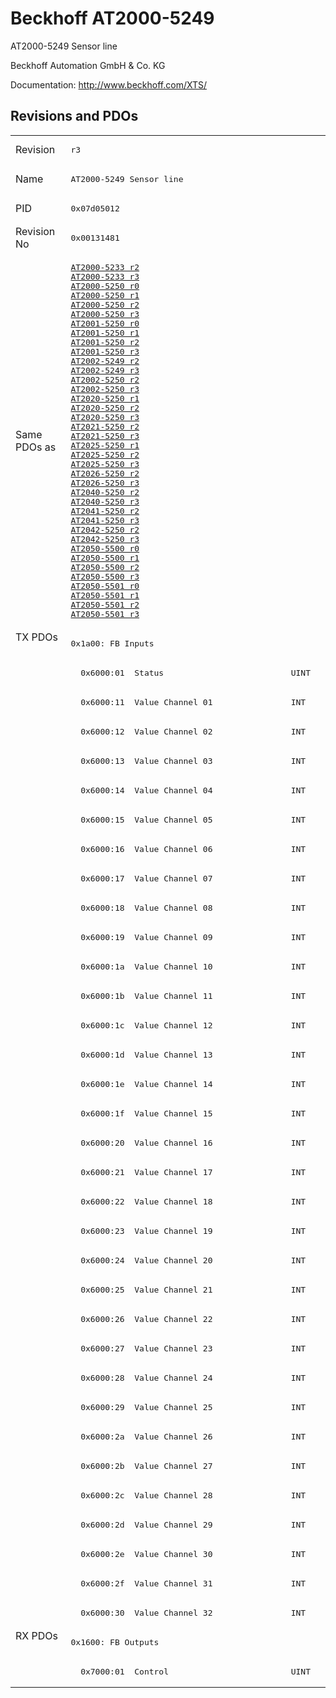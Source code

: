 # Beckhoff AT2000-5249

AT2000-5249 Sensor line

Beckhoff Automation GmbH & Co. KG

Documentation: <a href="http://www.beckhoff.com/XTS/">http://www.beckhoff.com/XTS/</a>

## Revisions and PDOs
<table>
<tr >
<td class="first">Revision</td>
<td ><pre>r3</pre></td>
</tr>
<tr >
<td class="first">Name</td>
<td ><pre>AT2000-5249 Sensor line</pre></td>
</tr>
<tr >
<td class="first">PID</td>
<td ><pre>0x07d05012</pre></td>
</tr>
<tr >
<td class="first">Revision No</td>
<td ><pre>0x00131481</pre></td>
</tr>
<tr >
<td class="first">Same PDOs as</td>
<td ><pre><a href="AT2000-5233">AT2000-5233 r2</a><br/><a href="AT2000-5233">AT2000-5233 r3</a><br/><a href="AT2000-5250">AT2000-5250 r0</a><br/><a href="AT2000-5250">AT2000-5250 r1</a><br/><a href="AT2000-5250">AT2000-5250 r2</a><br/><a href="AT2000-5250">AT2000-5250 r3</a><br/><a href="AT2001-5250">AT2001-5250 r0</a><br/><a href="AT2001-5250">AT2001-5250 r1</a><br/><a href="AT2001-5250">AT2001-5250 r2</a><br/><a href="AT2001-5250">AT2001-5250 r3</a><br/><a href="AT2002-5249">AT2002-5249 r2</a><br/><a href="AT2002-5249">AT2002-5249 r3</a><br/><a href="AT2002-5250">AT2002-5250 r2</a><br/><a href="AT2002-5250">AT2002-5250 r3</a><br/><a href="AT2020-5250">AT2020-5250 r1</a><br/><a href="AT2020-5250">AT2020-5250 r2</a><br/><a href="AT2020-5250">AT2020-5250 r3</a><br/><a href="AT2021-5250">AT2021-5250 r2</a><br/><a href="AT2021-5250">AT2021-5250 r3</a><br/><a href="AT2025-5250">AT2025-5250 r1</a><br/><a href="AT2025-5250">AT2025-5250 r2</a><br/><a href="AT2025-5250">AT2025-5250 r3</a><br/><a href="AT2026-5250">AT2026-5250 r2</a><br/><a href="AT2026-5250">AT2026-5250 r3</a><br/><a href="AT2040-5250">AT2040-5250 r2</a><br/><a href="AT2040-5250">AT2040-5250 r3</a><br/><a href="AT2041-5250">AT2041-5250 r2</a><br/><a href="AT2041-5250">AT2041-5250 r3</a><br/><a href="AT2042-5250">AT2042-5250 r2</a><br/><a href="AT2042-5250">AT2042-5250 r3</a><br/><a href="AT2050-5500">AT2050-5500 r0</a><br/><a href="AT2050-5500">AT2050-5500 r1</a><br/><a href="AT2050-5500">AT2050-5500 r2</a><br/><a href="AT2050-5500">AT2050-5500 r3</a><br/><a href="AT2050-5501">AT2050-5501 r0</a><br/><a href="AT2050-5501">AT2050-5501 r1</a><br/><a href="AT2050-5501">AT2050-5501 r2</a><br/><a href="AT2050-5501">AT2050-5501 r3</a></pre></td>
</tr>
<tr class="txpdo pdosection">
<td class="first" rowspan=34 valign=top>TX PDOs</td>
<td><pre>0x1a00: FB Inputs</pre></td>
<td></td>
</tr>
<tr class="txpdo">
<td class="first"><pre>  0x6000:01  Status                          UINT</pre></td>
</tr>
<tr class="txpdo">
<td class="first"><pre>  0x6000:11  Value Channel 01                INT</pre></td>
</tr>
<tr class="txpdo">
<td class="first"><pre>  0x6000:12  Value Channel 02                INT</pre></td>
</tr>
<tr class="txpdo">
<td class="first"><pre>  0x6000:13  Value Channel 03                INT</pre></td>
</tr>
<tr class="txpdo">
<td class="first"><pre>  0x6000:14  Value Channel 04                INT</pre></td>
</tr>
<tr class="txpdo">
<td class="first"><pre>  0x6000:15  Value Channel 05                INT</pre></td>
</tr>
<tr class="txpdo">
<td class="first"><pre>  0x6000:16  Value Channel 06                INT</pre></td>
</tr>
<tr class="txpdo">
<td class="first"><pre>  0x6000:17  Value Channel 07                INT</pre></td>
</tr>
<tr class="txpdo">
<td class="first"><pre>  0x6000:18  Value Channel 08                INT</pre></td>
</tr>
<tr class="txpdo">
<td class="first"><pre>  0x6000:19  Value Channel 09                INT</pre></td>
</tr>
<tr class="txpdo">
<td class="first"><pre>  0x6000:1a  Value Channel 10                INT</pre></td>
</tr>
<tr class="txpdo">
<td class="first"><pre>  0x6000:1b  Value Channel 11                INT</pre></td>
</tr>
<tr class="txpdo">
<td class="first"><pre>  0x6000:1c  Value Channel 12                INT</pre></td>
</tr>
<tr class="txpdo">
<td class="first"><pre>  0x6000:1d  Value Channel 13                INT</pre></td>
</tr>
<tr class="txpdo">
<td class="first"><pre>  0x6000:1e  Value Channel 14                INT</pre></td>
</tr>
<tr class="txpdo">
<td class="first"><pre>  0x6000:1f  Value Channel 15                INT</pre></td>
</tr>
<tr class="txpdo">
<td class="first"><pre>  0x6000:20  Value Channel 16                INT</pre></td>
</tr>
<tr class="txpdo">
<td class="first"><pre>  0x6000:21  Value Channel 17                INT</pre></td>
</tr>
<tr class="txpdo">
<td class="first"><pre>  0x6000:22  Value Channel 18                INT</pre></td>
</tr>
<tr class="txpdo">
<td class="first"><pre>  0x6000:23  Value Channel 19                INT</pre></td>
</tr>
<tr class="txpdo">
<td class="first"><pre>  0x6000:24  Value Channel 20                INT</pre></td>
</tr>
<tr class="txpdo">
<td class="first"><pre>  0x6000:25  Value Channel 21                INT</pre></td>
</tr>
<tr class="txpdo">
<td class="first"><pre>  0x6000:26  Value Channel 22                INT</pre></td>
</tr>
<tr class="txpdo">
<td class="first"><pre>  0x6000:27  Value Channel 23                INT</pre></td>
</tr>
<tr class="txpdo">
<td class="first"><pre>  0x6000:28  Value Channel 24                INT</pre></td>
</tr>
<tr class="txpdo">
<td class="first"><pre>  0x6000:29  Value Channel 25                INT</pre></td>
</tr>
<tr class="txpdo">
<td class="first"><pre>  0x6000:2a  Value Channel 26                INT</pre></td>
</tr>
<tr class="txpdo">
<td class="first"><pre>  0x6000:2b  Value Channel 27                INT</pre></td>
</tr>
<tr class="txpdo">
<td class="first"><pre>  0x6000:2c  Value Channel 28                INT</pre></td>
</tr>
<tr class="txpdo">
<td class="first"><pre>  0x6000:2d  Value Channel 29                INT</pre></td>
</tr>
<tr class="txpdo">
<td class="first"><pre>  0x6000:2e  Value Channel 30                INT</pre></td>
</tr>
<tr class="txpdo">
<td class="first"><pre>  0x6000:2f  Value Channel 31                INT</pre></td>
</tr>
<tr class="txpdo">
<td class="first"><pre>  0x6000:30  Value Channel 32                INT</pre></td>
</tr>
<tr class="rxpdo pdosection">
<td class="first" rowspan=2 valign=top>RX PDOs</td>
<td><pre>0x1600: FB Outputs</pre></td>
<td></td>
</tr>
<tr class="rxpdo">
<td class="first"><pre>  0x7000:01  Control                         UINT</pre></td>
</tr>
</table>

